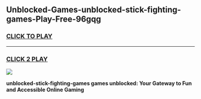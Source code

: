 
## Unblocked-Games-unblocked-stick-fighting-games-Play-Free-96gqg
<h3>
<a href="https://premium76.site?title=unblocked-stick-fighting-games&ref=10A">CLICK TO PLAY</a></h3>
<hr>

<h3>
<a href="https://premium76.site?title=unblocked-stick-fighting-games&ref=10A">CLICK 2 PLAY</a>
  
</h3>

<a href="https://premium76.site?title=unblocked-stick-fighting-games&ref=10A"><img src="https://clearcache.store/games.png"></a>


**unblocked-stick-fighting-games games unblocked: Your Gateway to Fun and Accessible Online Gaming**
